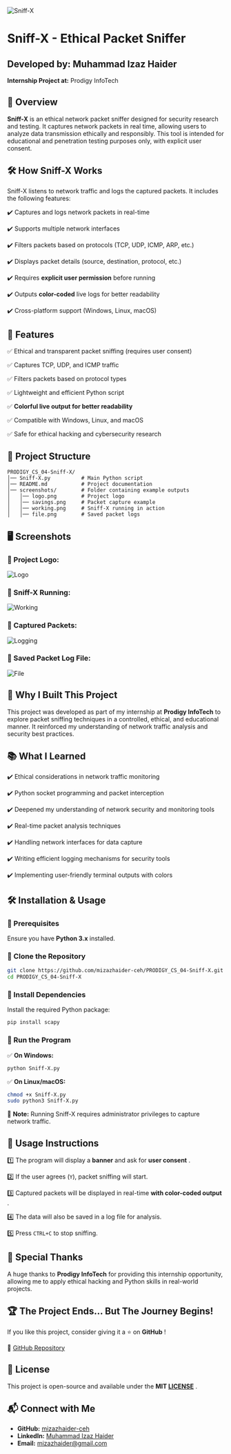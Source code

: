 ![Sniff-X](screenshots/logo.png)

# Sniff-X - Ethical Packet Sniffer
## **Developed by:** Muhammad Izaz Haider

**Internship Project at:** Prodigy InfoTech

## 📌 **Overview**

**Sniff-X** is an ethical network packet sniffer designed for security research and testing. It captures network packets in real time, allowing users to analyze data transmission ethically and responsibly. This tool is intended for educational and penetration testing purposes only, with explicit user consent.

## 🛠 **How Sniff-X Works**

Sniff-X listens to network traffic and logs the captured packets. It includes the following features:

✔️ Captures and logs network packets in real-time

✔️ Supports multiple network interfaces

✔️ Filters packets based on protocols (TCP, UDP, ICMP, ARP, etc.)

✔️ Displays packet details (source, destination, protocol, etc.)

✔️ Requires **explicit user permission** before running

✔️ Outputs **color-coded** live logs for better readability

✔️ Cross-platform support (Windows, Linux, macOS)

## 📌 **Features**

✅ Ethical and transparent packet sniffing (requires user consent)

✅ Captures TCP, UDP, and ICMP traffic

✅ Filters packets based on protocol types

✅ Lightweight and efficient Python script

✅ **Colorful live output for better readability**

✅ Compatible with Windows, Linux, and macOS

✅ Safe for ethical hacking and cybersecurity research

## 📂 **Project Structure**

```
PRODIGY_CS_04-Sniff-X/
│── Sniff-X.py          # Main Python script
│── README.md           # Project documentation
│── screenshots/        # Folder containing example outputs
│   │── logo.png        # Project logo
│   │── savings.png     # Packet capture example
│   │── working.png     # Sniff-X running in action
│   │── file.png        # Saved packet logs
```

## 🖥 **Screenshots**

### **🔹 Project Logo:**

![Logo](screenshots/logo.png)

### **🔹 Sniff-X Running:**

![Working](screenshots/working.png)

### **🔹 Captured Packets:**

![Logging](screenshots/savings.png)

### **🔹 Saved Packet Log File:**

![File](screenshots/file.png)

## 🎯 **Why I Built This Project**

This project was developed as part of my internship at **Prodigy InfoTech** to explore packet sniffing techniques in a controlled, ethical, and educational manner. It reinforced my understanding of network traffic analysis and security best practices.

## 📚 **What I Learned**

✔️ Ethical considerations in network traffic monitoring

✔️ Python socket programming and packet interception

✔️ Deepened my understanding of network security and monitoring tools

✔️ Real-time packet analysis techniques

✔️ Handling network interfaces for data capture

✔️ Writing efficient logging mechanisms for security tools

✔️ Implementing user-friendly terminal outputs with colors

## 🛠 **Installation & Usage**

### **🔹 Prerequisites**

Ensure you have **Python 3.x** installed.

### **🔹 Clone the Repository**

```bash
git clone https://github.com/mizazhaider-ceh/PRODIGY_CS_04-Sniff-X.git
cd PRODIGY_CS_04-Sniff-X
```

### **🔹 Install Dependencies**

Install the required Python package:

```bash
pip install scapy
```

### **🔹 Run the Program**

✅ **On Windows:**

```bash
python Sniff-X.py
```

✅ **On Linux/macOS:**

```bash
chmod +x Sniff-X.py
sudo python3 Sniff-X.py
```

🔹 **Note:** Running Sniff-X requires administrator privileges to capture network traffic.

## 🔹 **Usage Instructions**

1️⃣ The program will display a **banner** and ask for  **user consent** .

2️⃣ If the user agrees (`Y`), packet sniffing will start.

3️⃣ Captured packets will be displayed in real-time  **with color-coded output** .

4️⃣ The data will also be saved in a log file for analysis.

5️⃣ Press `CTRL+C` to stop sniffing.

## 🌟 **Special Thanks**

A huge thanks to **Prodigy InfoTech** for providing this internship opportunity, allowing me to apply ethical hacking and Python skills in real-world projects.

## 🏆 **The Project Ends... But The Journey Begins!**

If you like this project, consider giving it a ⭐ on  **GitHub** !

🔗 [GitHub Repository](https://github.com/mizazhaider-ceh/PRODIGY_CS_04-Sniff-X)

## 📜 **License**

This project is open-source and available under the  **MIT [LICENSE](LICENSE)** .

## 📬 **Connect with Me**

* **GitHub:** [mizazhaider-ceh](https://github.com/mizazhaider-ceh)
* **LinkedIn:** [Muhammad Izaz Haider](https://www.linkedin.com/in/muhammad-izaz-haider-091639314/)
* **Email:** [mizazhaider@gmail.com](mailto:mizazhaider@gmail.com)
